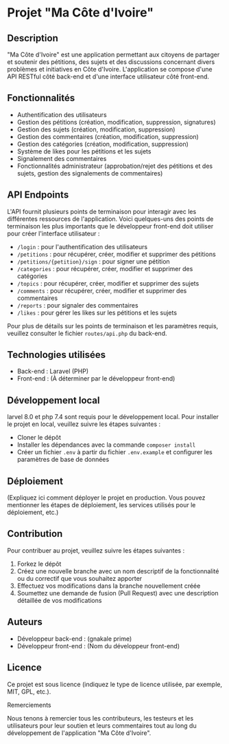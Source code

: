 # Projet "Ma Côte d'Ivoire"

## Description

"Ma Côte d'Ivoire" est une application permettant aux citoyens de partager et soutenir des pétitions, des sujets et des discussions concernant divers problèmes et initiatives en Côte d'Ivoire. L'application se compose d'une API RESTful côté back-end et d'une interface utilisateur côté front-end.

## Fonctionnalités

- Authentification des utilisateurs
- Gestion des pétitions (création, modification, suppression, signatures)
- Gestion des sujets (création, modification, suppression)
- Gestion des commentaires (création, modification, suppression)
- Gestion des catégories (création, modification, suppression)
- Système de likes pour les pétitions et les sujets
- Signalement des commentaires
- Fonctionnalités administrateur (approbation/rejet des pétitions et des sujets, gestion des signalements de commentaires)

## API Endpoints

L'API fournit plusieurs points de terminaison pour interagir avec les différentes ressources de l'application. Voici quelques-uns des points de terminaison les plus importants que le développeur front-end doit utiliser pour créer l'interface utilisateur :

- `/login` : pour l'authentification des utilisateurs
- `/petitions` : pour récupérer, créer, modifier et supprimer des pétitions
- `/petitions/{petition}/sign` : pour signer une pétition
- `/categories` : pour récupérer, créer, modifier et supprimer des catégories
- `/topics` : pour récupérer, créer, modifier et supprimer des sujets
- `/comments` : pour récupérer, créer, modifier et supprimer des commentaires
- `/reports` : pour signaler des commentaires
- `/likes` : pour gérer les likes sur les pétitions et les sujets

Pour plus de détails sur les points de terminaison et les paramètres requis, veuillez consulter le fichier `routes/api.php` du back-end.

## Technologies utilisées

- Back-end : Laravel (PHP)
- Front-end : (À déterminer par le développeur front-end)

## Développement local

larvel 8.0 et php 7.4 sont requis pour le développement local. Pour installer le projet en local, veuillez suivre les étapes suivantes :
- Cloner le dépôt
- Installer les dépendances avec la commande `composer install`
- Créer un fichier `.env` à partir du fichier `.env.example` et configurer les paramètres de base de données

## Déploiement

(Expliquez ici comment déployer le projet en production. Vous pouvez mentionner les étapes de déploiement, les services utilisés pour le déploiement, etc.)

## Contribution

Pour contribuer au projet, veuillez suivre les étapes suivantes :

1. Forkez le dépôt
2. Créez une nouvelle branche avec un nom descriptif de la fonctionnalité ou du correctif que vous souhaitez apporter
3. Effectuez vos modifications dans la branche nouvellement créée
4. Soumettez une demande de fusion (Pull Request) avec une description détaillée de vos modifications

## Auteurs

- Développeur back-end : (gnakale prime)
- Développeur front-end : (Nom du développeur front-end)

## Licence

Ce projet est sous
licence (indiquez le type de licence utilisée, par exemple, MIT, GPL, etc.).

Remerciements

Nous tenons à remercier tous les contributeurs, les testeurs et les utilisateurs pour leur soutien et leurs commentaires tout au long du développement de l'application "Ma Côte d'Ivoire".
